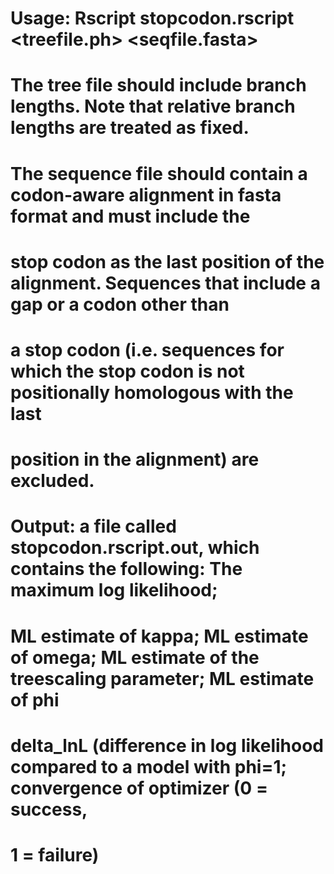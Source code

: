 # Usage: Rscript stopcodon.rscript <treefile.ph> <seqfile.fasta>
# The tree file should include branch lengths. Note that relative branch lengths are treated as fixed.
# The sequence file should contain a codon-aware alignment in fasta format and must include the 
# stop codon as the last position of the alignment. Sequences that include a gap or a codon other than
# a stop codon (i.e. sequences for which the stop codon is not positionally homologous with the last 
# position in the alignment) are excluded.
# Output: a file called stopcodon.rscript.out, which contains the following: The maximum log likelihood;
# ML estimate of kappa; ML estimate of omega; ML estimate of the treescaling parameter; ML estimate of phi
# delta_lnL (difference in log likelihood compared to a model with phi=1; convergence of optimizer (0 = success,
# 1 = failure)
